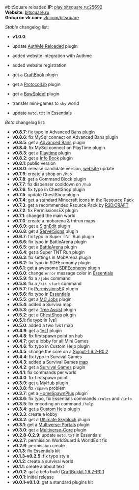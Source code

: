 #bitSquare reloaded
**IP**: [play.bitsquare.ru:25692](#)   
**Website**: [bitsquare.ru](http://bitsquare.ru)   
**Group on vk.com**: [vk.com/bitsquare](http://vk.com/bitsquare)  

*Stable* changelog list:
* **v1.0.0**:

 * update [AuthMe Reloaded](http://dev.bukkit.org/bukkit-plugins/authme-reloaded/) plugin
 * added website integration with Authme
 * added website registration
 * get a [CraftBook](http://dev.bukkit.org/bukkit-plugins/craftbook/) plugin
 * get a [ProtocolLib](http://dev.bukkit.org/bukkit-plugins/protocollib/) plugin
 * get a [BowSpleef]() plugin
 * transfer mini-games to `sky` world
 * update `motd.txt` in Essentials

*Beta* changelog list:

* **v0.8.7**: fix typo in Advanced Bans plugin
* **v0.8.6**: fix MySql connect on Advanced Bans plugin
* **v0.8.5**: get a [Advanced Bans](http://dev.bukkit.org/bukkit-plugins/advanced-bans/) plugin
* **v0.8.4**: fix MySql connect on PlayTime plugin
* **v0.8.3**: get a [Playtime](http://dev.bukkit.org/bukkit-plugins/playtime/) plugin
* **v0.8.2**: get a [Info Book](http://dev.bukkit.org/bukkit-plugins/info-book/) plugin
* **v0.8.1**: public version
* **v0.8.0**: release candidate version, [website](http://bitsquare.tk/) update
* **v0.7.9**: create a shop on `/hub`
* **v0.7.8**: get a Command Block plugin
* **v0.7.7**: fix dispenser cooldown on `/hub`
* **v0.7.6**: fix typo in ChestShop plugin
* **v0.7.5**: update ChestShop plugin
* **v0.7.4**: get a standard Minecraft icons in the [Resource Pack](http://bistsquare.tk/getpack/)
* **v0.7.3**: get a recommended Rsource Pack by [R3D.CRAFT](http://www.minecraftforum.net/topic/1182714-162-32x-64x-128x-256x-512x-r3dcraft-default-realismsmooth-realism-v011/)
* **v0.7.2**: fix PermissionsEX plugin
* **v0.7.1**: changed the main world
* **v0.7.0**: create a mobarena & tntrun maps
* **v0.6.9**: get a [SignEdit](http://dev.bukkit.org/bukkit-plugins/signedit/) plugin
* **v0.6.8**: get a [ServerSigns](http://dev.bukkit.org/bukkit-plugins/serversigns/) plugin
* **v0.6.7**: fix typo in Super TNT Run plugin
* **v0.6.6**: fix typo in BattleArena plugin
* **v0.6.5**: get a [BattleArena](http://dev.bukkit.org/bukkit-plugins/battlearena/) plugin
* **v0.6.4**: get a Super TNT Run plugin
* **v0.6.3**: fix settings in MobArena plugin
* **v0.6.2**: fix typo in SDFEconomy plugin
* **v0.6.1**: get a awesome [SDFEconomy](files/13-v3-0/) plugin
* **v0.6.0**: change `error` message color in [Essentials](http://dev.bukkit.org/bukkit-plugins/essentials/)
* **v0.5.9**: fix a `/jobs` command
* **v0.5.8**: fix a `/kit start` command
* **v0.5.7**: fix [PermissionsEX](http://dev.bukkit.org/bukkit-plugins/permissionsex/) plugin
* **v0.5.6**: fix typo in [Essentials](http://dev.bukkit.org/bukkit-plugins/essentials/)
* **v0.5.5**: get a [MC Jobs](http://dev.bukkit.org/bukkit-plugins/mcjobs/) plugin
* **v0.5.4**: added a Surviva map
* **v0.5.3**: get a [Tree Assist](http://dev.bukkit.org/bukkit-plugins/tree-assist/) plugin
* **v0.5.2**: get a [ChestShop](http://dev.bukkit.org/bukkit-plugins/chestshop/) plugin
* **v0.5.1**: fix typo in 1vs1
* **v0.5.0**: added a two 1vs1 map
* **v0.4.9**: get a [1vs1](http://dev.bukkit.org/bukkit-plugins/pvp-1vs1/) plugin
* **v0.4.8**: fix firstspawn point on hub
* **v0.4.7**: get a lobby for all Mini Games
* **v0.4.6**: fix typo in Custom Help plugin
* **v0.4.5**: change the core on a [Spigot-1.6.2-R0.2](http://ci.md-5.net/job/Spigot/)
* **v0.4.4**: fix typo in Survival Games
* **v0.4.3**: added a Survival Games [map](http://www.minecraftsurvivalgames.com/threads/survival-games-breeze-island.10912/)
* **v0.4.2**: get a [Survival Games](http://dev.bukkit.org/bukkit-plugins/survival-games/pages/setup/reference/) plugin
* **v0.4.1**: fix commands per world
* **v0.4.0**: fix firstspawn point
* **v0.3.9**: get a [MyHub](http://dev.bukkit.org/bukkit-plugins/myhub/) plugin
* **v0.3.8**: fix `/spawn` problem
* **v0.3.7**: get a [HomeSpawnPlus](http://dev.bukkit.org/bukkit-plugins/homespawnplus/) plugin
* **v0.3.6**: fix typo, fix Essentials commands `/rules` and `/info`
* **v0.3.5**: fix encoding on command `/help`
* **v0.3.4**: get a [Custom Help]() plugin
* **v0.3.3**: create a lobby
* **v0.3.2**: get a [Ultimate Skyblock](http://dev.bukkit.org/bukkit-plugins/ultimate-skyblock/) plugin
* **v0.3.1**: get a [Multiverse-Portals](http://dev.bukkit.org/bukkit-plugins/multiverse-core/) plugin
* **v0.3.0**: get a [Multiverse-Core](http://dev.bukkit.org/bukkit-plugins/multiverse-core/) plugin
* **v0.2.8-0.2.9**: update `motd.txt` in Essentials
* **v0.2.7**: permission WorldGuard & WorldEdit fix
* **v0.2.6**: permission create
* **v0.1.3**: fix Essentials kit
* **v0.1.3-v0.2.5**: fix typo style
* **v0.1.2**: create a survival world
* **v0.1.1**: create a about text
* **v0.0.2**: gat a beta build [CraftBukkit 1.6.2-R0.1](http://dl.bukkit.org/downloads/craftbukkit/list/beta/)
* **v0.0.1**: initial release
* **v0.0.1-v0.1.0**: get a standard plugins kit
